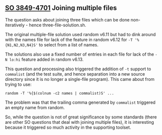 ## [SO 3849-4701](https://stackoverflow.com/q/38494701) Joining multiple files

The question asks about joining three files which can be done
non-iteratively - hence three-file-solution.sh.

The original multiple-file solution used random v6.11 but had to dink
around with the names file for lack of the feature in random v6.12 for
`-T '%{N1,N2,N3,N4}S'` to select from a list of names.

The solutions also use a fixed number of entries in each file for lack
of the `-N lo:hi` feature added in random v6.13.

This question and processing also triggered the addition of `-t` support
to `commalist` (and the test suite, and hence separation into a new
source directory since it is no longer a single-file program).
This came about from trying to use:

    random -T '%{$(colnum -c2 names | commalist)S' ...

The problem was that the trailing comma generated by `commalist`
triggered an empty name from random.

So, while the question is not of great significance by some standards
(there are other SO questions that deal with joining multiple files), it
is interesting because it triggered so much activity in the supporting
toolset.
